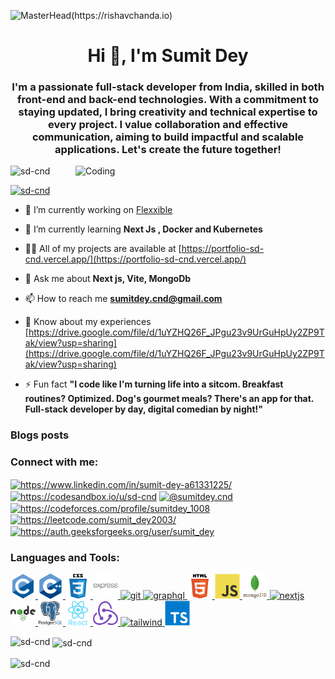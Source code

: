 ![MasterHead](https://1.bp.blogspot.com/-7A4WynwLsM...)(https://rishavchanda.io)

<h1 align="center">Hi 👋, I'm Sumit Dey</h1>
<h3 align="center">I'm a passionate full-stack developer from India, skilled in both front-end and back-end technologies. With a commitment to staying updated, I bring creativity and technical expertise to every project. I value collaboration and effective communication, aiming to build impactful and scalable applications. Let's create the future together!</h3>
<img align="right" alt="Coding" width="400" src="https://media.licdn.com/dms/image/D4D12AQG2-3Vm_jyYIw/article-cover_image-shrink_423_752/0/1693753179836?e=1710374400&v=beta&t=cwR-H0MsGpYmwkb6h2qLL4u9qFK11f_0WmxhH-wd4Eo">

<p align="left"> <img src="https://komarev.com/ghpvc/?username=sd-cnd&label=Profile%20views&color=0e75b6&style=flat" alt="sd-cnd" /> </p>

<p align="left"> <a href="https://github.com/ryo-ma/github-profile-trophy"><img src="https://github-profile-trophy.vercel.app/?username=sd-cnd" alt="sd-cnd" /></a> </p>

- 🔭 I’m currently working on [Flexxible](https://github.com/sd-cnd/Flexxible)

- 🌱 I’m currently learning **Next Js , Docker and Kubernetes**

- 👨‍💻 All of my projects are available at [https://portfolio-sd-cnd.vercel.app/](https://portfolio-sd-cnd.vercel.app/)

- 💬 Ask me about **Next js, Vite, MongoDb**

- 📫 How to reach me **sumitdey.cnd@gmail.com**

- 📄 Know about my experiences [https://drive.google.com/file/d/1uYZHQ26F_JPgu23v9UrGuHpUy2ZP9Tak/view?usp=sharing](https://drive.google.com/file/d/1uYZHQ26F_JPgu23v9UrGuHpUy2ZP9Tak/view?usp=sharing)

- ⚡ Fun fact **"I code like I'm turning life into a sitcom. Breakfast routines? Optimized. Dog's gourmet meals? There's an app for that. Full-stack developer by day, digital comedian by night!"**

### Blogs posts
<!-- BLOG-POST-LIST:START -->
<!-- BLOG-POST-LIST:END -->

<h3 align="left">Connect with me:</h3>
<p align="left">
<a href="https://linkedin.com/in/https://www.linkedin.com/in/sumit-dey-a61331225/" target="blank"><img align="center" src="https://raw.githubusercontent.com/rahuldkjain/github-profile-readme-generator/master/src/images/icons/Social/linked-in-alt.svg" alt="https://www.linkedin.com/in/sumit-dey-a61331225/" height="30" width="40" /></a>
<a href="https://codesandbox.com/https://codesandbox.io/u/sd-cnd" target="blank"><img align="center" src="https://raw.githubusercontent.com/rahuldkjain/github-profile-readme-generator/master/src/images/icons/Social/codesandbox.svg" alt="https://codesandbox.io/u/sd-cnd" height="30" width="40" /></a>
<a href="https://medium.com/@sumitdey.cnd" target="blank"><img align="center" src="https://raw.githubusercontent.com/rahuldkjain/github-profile-readme-generator/master/src/images/icons/Social/medium.svg" alt="@sumitdey.cnd" height="30" width="40" /></a>
<a href="https://codeforces.com/profile/https://codeforces.com/profile/sumitdey_1008" target="blank"><img align="center" src="https://raw.githubusercontent.com/rahuldkjain/github-profile-readme-generator/master/src/images/icons/Social/codeforces.svg" alt="https://codeforces.com/profile/sumitdey_1008" height="30" width="40" /></a>
<a href="https://www.leetcode.com/https://leetcode.com/sumit_dey2003/" target="blank"><img align="center" src="https://raw.githubusercontent.com/rahuldkjain/github-profile-readme-generator/master/src/images/icons/Social/leet-code.svg" alt="https://leetcode.com/sumit_dey2003/" height="30" width="40" /></a>
<a href="https://auth.geeksforgeeks.org/user/https://auth.geeksforgeeks.org/user/sumit_dey" target="blank"><img align="center" src="https://raw.githubusercontent.com/rahuldkjain/github-profile-readme-generator/master/src/images/icons/Social/geeks-for-geeks.svg" alt="https://auth.geeksforgeeks.org/user/sumit_dey" height="30" width="40" /></a>
</p>

<h3 align="left">Languages and Tools:</h3>
<p align="left"> <a href="https://www.cprogramming.com/" target="_blank" rel="noreferrer"> <img src="https://raw.githubusercontent.com/devicons/devicon/master/icons/c/c-original.svg" alt="c" width="40" height="40"/> </a> <a href="https://www.w3schools.com/cpp/" target="_blank" rel="noreferrer"> <img src="https://raw.githubusercontent.com/devicons/devicon/master/icons/cplusplus/cplusplus-original.svg" alt="cplusplus" width="40" height="40"/> </a> <a href="https://www.w3schools.com/css/" target="_blank" rel="noreferrer"> <img src="https://raw.githubusercontent.com/devicons/devicon/master/icons/css3/css3-original-wordmark.svg" alt="css3" width="40" height="40"/> </a> <a href="https://expressjs.com" target="_blank" rel="noreferrer"> <img src="https://raw.githubusercontent.com/devicons/devicon/master/icons/express/express-original-wordmark.svg" alt="express" width="40" height="40"/> </a> <a href="https://git-scm.com/" target="_blank" rel="noreferrer"> <img src="https://www.vectorlogo.zone/logos/git-scm/git-scm-icon.svg" alt="git" width="40" height="40"/> </a> <a href="https://graphql.org" target="_blank" rel="noreferrer"> <img src="https://www.vectorlogo.zone/logos/graphql/graphql-icon.svg" alt="graphql" width="40" height="40"/> </a> <a href="https://www.w3.org/html/" target="_blank" rel="noreferrer"> <img src="https://raw.githubusercontent.com/devicons/devicon/master/icons/html5/html5-original-wordmark.svg" alt="html5" width="40" height="40"/> </a> <a href="https://developer.mozilla.org/en-US/docs/Web/JavaScript" target="_blank" rel="noreferrer"> <img src="https://raw.githubusercontent.com/devicons/devicon/master/icons/javascript/javascript-original.svg" alt="javascript" width="40" height="40"/> </a> <a href="https://www.mongodb.com/" target="_blank" rel="noreferrer"> <img src="https://raw.githubusercontent.com/devicons/devicon/master/icons/mongodb/mongodb-original-wordmark.svg" alt="mongodb" width="40" height="40"/> </a> <a href="https://nextjs.org/" target="_blank" rel="noreferrer"> <img src="https://cdn.worldvectorlogo.com/logos/nextjs-2.svg" alt="nextjs" width="40" height="40"/> </a> <a href="https://nodejs.org" target="_blank" rel="noreferrer"> <img src="https://raw.githubusercontent.com/devicons/devicon/master/icons/nodejs/nodejs-original-wordmark.svg" alt="nodejs" width="40" height="40"/> </a> <a href="https://www.postgresql.org" target="_blank" rel="noreferrer"> <img src="https://raw.githubusercontent.com/devicons/devicon/master/icons/postgresql/postgresql-original-wordmark.svg" alt="postgresql" width="40" height="40"/> </a> <a href="https://reactjs.org/" target="_blank" rel="noreferrer"> <img src="https://raw.githubusercontent.com/devicons/devicon/master/icons/react/react-original-wordmark.svg" alt="react" width="40" height="40"/> </a> <a href="https://redux.js.org" target="_blank" rel="noreferrer"> <img src="https://raw.githubusercontent.com/devicons/devicon/master/icons/redux/redux-original.svg" alt="redux" width="40" height="40"/> </a> <a href="https://tailwindcss.com/" target="_blank" rel="noreferrer"> <img src="https://www.vectorlogo.zone/logos/tailwindcss/tailwindcss-icon.svg" alt="tailwind" width="40" height="40"/> </a> <a href="https://www.typescriptlang.org/" target="_blank" rel="noreferrer"> <img src="https://raw.githubusercontent.com/devicons/devicon/master/icons/typescript/typescript-original.svg" alt="typescript" width="40" height="40"/> </a> </p>

<p><img align="left" src="https://github-readme-stats.vercel.app/api/top-langs?username=sd-cnd&show_icons=true&locale=en&layout=compact" alt="sd-cnd" /></p>

<p>&nbsp;<img align="center" src="https://github-readme-stats.vercel.app/api?username=sd-cnd&show_icons=true&locale=en" alt="sd-cnd" /></p>

<p><img align="center" src="https://github-readme-streak-stats.herokuapp.com/?user=sd-cnd&" alt="sd-cnd" /></p>
